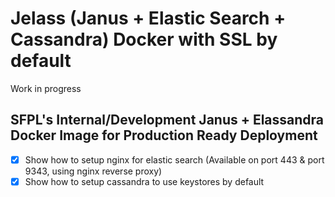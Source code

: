 # Jelass (Janus + Elastic Search + Cassandra) Docker with SSL by default

Work in progress

## SFPL's Internal/Development Janus + Elassandra Docker Image for Production Ready Deployment 
- [x] Show how to setup nginx for elastic search (Available on port 443 & port 9343, using nginx reverse proxy)
- [x] Show how to setup cassandra to use keystores by default
